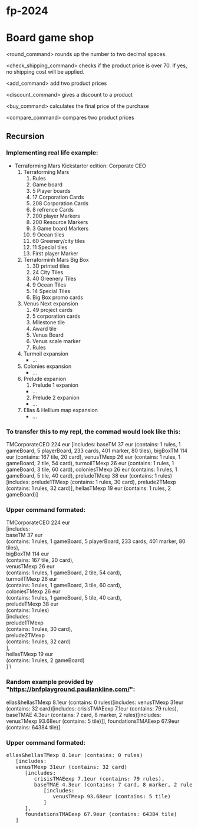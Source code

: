 # fp-2024

# Board game shop

<round_command> rounds up the number to two decimal spaces.

<check_shipping_command> checks if the product price is over 70. If yes, no shipping cost will be applied.

<add_command> add two product prices

<discount_command> gives a discount to a product

<buy_command> calculates the final price of the purchase

<compare_command> compares two product prices

## Recursion

### Implementing real life example:

  * Terraforming Mars Kickstarter edition: Corporate CEO
     1. Terraforming Mars
        1. Rules
        2. Game board
        3. 5 Player boards
        4. 17 Corporation Cards
        5. 208 Corporation Cards
        6. 8 refrence Cards
        7. 200 player Markers
        8. 200 Resource Markers
        9. 3 Game board Markers
        10. 9 Ocean tiles
        11. 60 Greenery/city tiles
        12. 11 Special tiles
        13. First player Marker
     2. Terraforminh Mars Big Box
        1. 3D printed tiles
          1. 24 City Tiles
          2. 40 Greenery Tiles
          3. 9 Ocean Tiles
          4. 14 Special Tiles
        2. Big Box promo cards
     3. Venus Next expansion
        1. 49 project cards
        2. 5 corporation cards
        3. Milestone tile
        4. Award tile
        5. Venus Board
        6. Venus scale marker
        7. Rules
     4. Turmoil expansion
        * ...
     6. Colonies expansion
        * ...
     5. Prelude expanion
        1. Prelude 1 expanion
          * ...
        2. Prelude 2 expanion
          * ...
     7. Ellas & Hellium map expansion
        * ...


### To transfer this to my repl, the commad would look like this:

TMCorporateCEO 224 eur [includes: baseTM 37 eur (contains: 1 rules, 1 gameBoard, 5 playerBoard, 233 cards, 401 marker, 80 tiles), bigBoxTM 114 eur (contains: 167 tile, 20 card), venusTMexp 26 eur (contains: 1 rules, 1 gameBoard, 2 tile, 54 card), turmoilTMexp 26 eur (contains: 1 rules, 1 gameBoard, 3 tile, 60 card), coloniesTMexp 26 eur (contains: 1 rules, 1 gameBoard, 5 tile, 40 card), preludeTMexp 38 eur (contains: 1 rules)[includes: prelude1TMexp (contains: 1 rules, 30 card), prelude2TMexp (contains: 1 rules, 32 card)], hellasTMexp 19 eur (contains: 1 rules, 2 gameBoard)]


### Upper command formated:

TMCorporateCEO 224 eur \
   [includes: \
      baseTM 37 eur \
         (contains: 1 rules, 1 gameBoard, 5 playerBoard, 233 cards, 401 marker, 80 tiles), \
      bigBoxTM 114 eur \
         (contains: 167 tile, 20 card), \
      venusTMexp 26 eur \
         (contains: 1 rules, 1 gameBoard, 2 tile, 54 card), \
      turmoilTMexp 26 eur \
         (contains: 1 rules, 1 gameBoard, 3 tile, 60 card), \
      coloniesTMexp 26 eur \
         (contains: 1 rules, 1 gameBoard, 5 tile, 40 card), \
      preludeTMexp 38 eur \
         (contains: 1 rules) \
            [includes: \
               prelude1TMexp \
                  (contains: 1 rules, 30 card), \
               prelude2TMexp \
                  (contains: 1 rules, 32 card) \
            ], \
      hellasTMexp 19 eur \
         (contains: 1 rules, 2 gameBoard)  \
   ] \



### Random example provided by "https://bnfplayground.pauliankline.com/":

ellas&hellasTMexp 8.1eur (contains: 0 rules)[includes: venusTMexp 31eur (contains: 32 card)[includes: crisisTMAEexp 7.1eur (contains: 79 rules), baseTMAE 4.3eur (contains: 7 card, 8 marker, 2 rules)[includes: venusTMexp 93.68eur (contains: 5 tile)]], foundationsTMAEexp 67.9eur (contains: 64384 tile)]


### Upper command formated:
<pre>
ellas&hellasTMexp 8.1eur (contains: 0 rules) 
   [includes: 
   venusTMexp 31eur (contains: 32 card) 
      [includes: 
         crisisTMAEexp 7.1eur (contains: 79 rules), 
         baseTMAE 4.3eur (contains: 7 card, 8 marker, 2 rules) 
            [includes: 
               venusTMexp 93.68eur (contains: 5 tile) 
            ] 
      ], 
      foundationsTMAEexp 67.9eur (contains: 64384 tile) 
   ] 

</pre>

